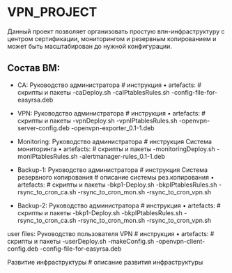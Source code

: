 # VPN_PROJECT
Данный проект позволяет организовать простую впн-инфраструктуру с центром сертификации, мониторингом и резервным копированием и может быть масштабирован до нужной конфигурации.

## Состав ВМ:
- CA:
         Руководство администратора    	                       # инструкция
    • artefacts:  				               # скрипты и пакеты
	-caDeploy.sh
	-caIPtablesRules.sh
	-config-file-for-easyrsa.deb
- VPN:
	Руководство администратора	          		# инструкция
    • artefacts:				                # скрипты и пакеты
	-vpnDeploy.sh
	-vpnIPtablesRules.sh
	-openvpn-server-config.deb
	-openvpn-exporter_0.1-1.deb
- Monitoring:
	Руководство администратора	         # инструкция
	Система мониторинга
    • artefacts:				               # скрипты и пакеты
	-monitoringDeploy.sh
	-monIPtablesRules.sh
	-alertmanager-rules_0.1-1.deb


- Backup-1:
	Руководство администратора	        # инструкция
	Система резервного копирования	    # описание системы рез.копирования
    • artefacts:				              # скрипты и пакеты
	-bkp1-Deploy.sh
	-bkpIPtablesRules.sh
	-rsync_to_cron_ca.sh
-rsync_to_cron_mon.sh
-rsync_to_cron_vpn.sh

- Backup-2:
 Руководство администратора	          # инструкция
    • artefacts:				              # скрипты и пакеты
	-bkp1-Deploy.sh
	-bkpIPtablesRules.sh
	-rsync_to_cron_ca.sh
-rsync_to_cron_mon.sh
-rsync_to_cron_vpn.sh

user files:
	Руководство пользователя VPN	      # инструкция
    • artefacts:				              # скрипты и пакеты
	-userDeploy.sh
	-makeConfig.sh
	-openvpn-client-config.deb
-config-file-for-easyrsa.deb

Развитие инфраструктуры			          # описание развития инфраструктуры

